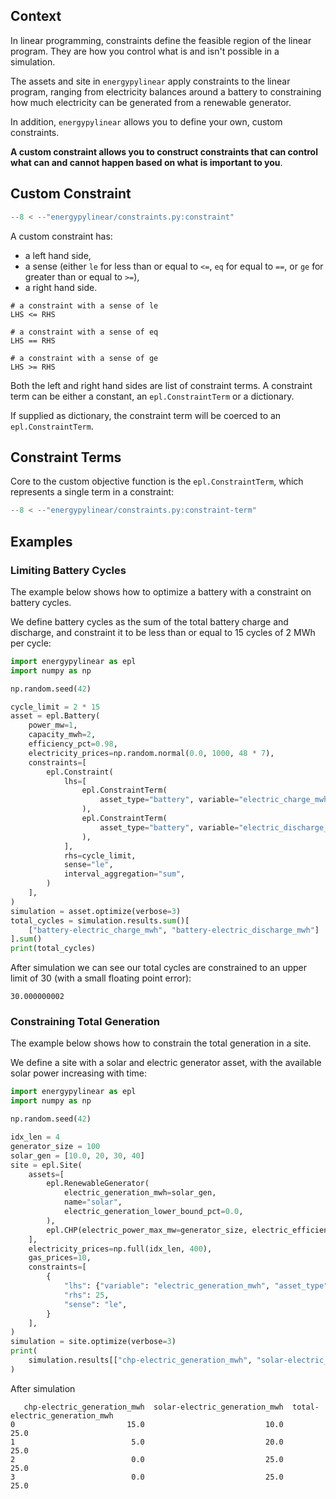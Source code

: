 ## Context 

In linear programming, constraints define the feasible region of the linear program.  They are how you control what is and isn't possible in a simulation.

The assets and site in `energypylinear` apply constraints to the linear program, ranging from electricity balances around a battery to constraining how much electricity can be generated from a renewable generator.

In addition, `energypylinear` allows you to define your own, custom constraints.

**A custom constraint allows you to construct constraints that can control what can and cannot happen based on what is important to you**.

## Custom Constraint

<!--phmdoctest-mark.skip-->
```python
--8 < --"energypylinear/constraints.py:constraint"
```

A custom constraint has:

- a left hand side,
- a sense (either `le` for less than or equal to `<=`, `eq` for equal to `==`, or `ge` for greater than or equal to `>=`),
- a right hand side.

```pseudocode
# a constraint with a sense of le
LHS <= RHS

# a constraint with a sense of eq
LHS == RHS

# a constraint with a sense of ge
LHS >= RHS
```

Both the left and right hand sides are list of constraint terms. A constraint term can be either a constant, an `epl.ConstraintTerm` or a dictionary.

If supplied as dictionary, the constraint term will be coerced to an `epl.ConstraintTerm`.

## Constraint Terms

Core to the custom objective function is the `epl.ConstraintTerm`, which represents a single term in a constraint:

<!--phmdoctest-mark.skip-->
```python
--8 < --"energypylinear/constraints.py:constraint-term"
```

## Examples

### Limiting Battery Cycles

The example below shows how to optimize a battery with a constraint on battery cycles.

We define battery cycles as the sum of the total battery charge and discharge, and constraint it to be less than or equal to 15 cycles of 2 MWh per cycle:

```python
import energypylinear as epl
import numpy as np

np.random.seed(42)

cycle_limit = 2 * 15
asset = epl.Battery(
    power_mw=1,
    capacity_mwh=2,
    efficiency_pct=0.98,
    electricity_prices=np.random.normal(0.0, 1000, 48 * 7),
    constraints=[
        epl.Constraint(
            lhs=[
                epl.ConstraintTerm(
                    asset_type="battery", variable="electric_charge_mwh"
                ),
                epl.ConstraintTerm(
                    asset_type="battery", variable="electric_discharge_mwh"
                ),
            ],
            rhs=cycle_limit,
            sense="le",
            interval_aggregation="sum",
        )
    ],
)
simulation = asset.optimize(verbose=3)
total_cycles = simulation.results.sum()[
    ["battery-electric_charge_mwh", "battery-electric_discharge_mwh"]
].sum()
print(total_cycles)
```

After simulation we can see our total cycles are constrained to an upper limit of 30 (with a small floating point error):

```
30.000000002
```

### Constraining Total Generation

The example below shows how to constrain the total generation in a site.

We define a site with a solar and electric generator asset, with the available solar power increasing with time:

```python
import energypylinear as epl
import numpy as np

np.random.seed(42)

idx_len = 4
generator_size = 100
solar_gen = [10.0, 20, 30, 40]
site = epl.Site(
    assets=[
        epl.RenewableGenerator(
            electric_generation_mwh=solar_gen,
            name="solar",
            electric_generation_lower_bound_pct=0.0,
        ),
        epl.CHP(electric_power_max_mw=generator_size, electric_efficiency_pct=0.5),
    ],
    electricity_prices=np.full(idx_len, 400),
    gas_prices=10,
    constraints=[
        {
            "lhs": {"variable": "electric_generation_mwh", "asset_type": "*"},
            "rhs": 25,
            "sense": "le",
        }
    ],
)
simulation = site.optimize(verbose=3)
print(
    simulation.results[["chp-electric_generation_mwh", "solar-electric_generation_mwh", "total-electric_generation_mwh"]]
)
```

After simulation

```
   chp-electric_generation_mwh  solar-electric_generation_mwh  total-electric_generation_mwh
0                         15.0                           10.0                           25.0
1                          5.0                           20.0                           25.0
2                          0.0                           25.0                           25.0
3                          0.0                           25.0                           25.0
```
